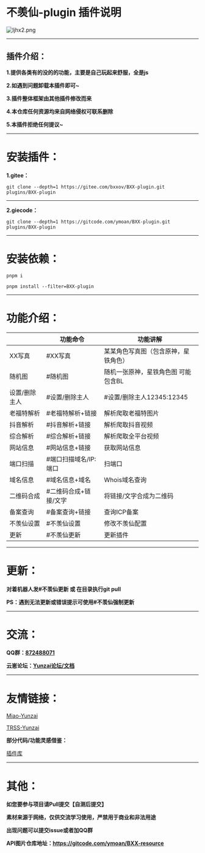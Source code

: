 # 不羡仙-plugin 插件说明

![ljhx2.png](https://raw.gitcode.com/user-images/assets/5424764/be7eaf0c-76b9-40dc-9e5f-dc47ebfadb8b/ljhx2.png 'ljhx2.png')
****
## 插件介绍：
**1.提供各类有的没的的功能，主要是自己玩起来舒服，全是js**

**2.如遇到问题卸载本插件即可~**

**3.插件整体框架由其他插件修改而来**

**4.本仓库任何资源均来自网络侵权可联系删除**

**5.本插件拒绝任何提议~**
****

# 安装插件：
**1.gitee：**

`git clone --depth=1 https://gitee.com/bxxov/BXX-plugin.git plugins/BXX-plugin`

****

**2.giecode：**

`git clone --depth=1 https://gitcode.com/ymoan/BXX-plugin.git plugins/BXX-plugin`
****
# 安装依赖：
`pnpm i`

`pnpm install --filter=BXX-plugin`
****
# 功能介绍：
| | 功能命令|功能讲解  |
|--|--|--|
|XX写真 |#XX写真 | 某某角色写真图（包含原神，星铁角色） |
|随机图|#随机图 |随机一张原神，星铁角色图 可能包含BL|
|设置/删除主人|#设置/删除主人 |#设置/删除主人12345:12345|
|老福特解析|#老福特解析+链接 |解析爬取老福特图片|
|抖音解析|#抖音解析+链接 |解析爬取抖音视频|
|综合解析|#综合解析+链接 |解析爬取全平台视频|
|网站信息|#网站信息+链接 |获取网站信息|
|端口扫描|#端口扫描域名/IP:端口 |扫端口|
|域名信息|#域名信息+域名 |Whois域名查询|
|二维码合成|#二维码合成+链接/文字 |将链接/文字合成为二维码|
|备案查询|#备案查询+链接 |查询ICP备案|
|不羡仙设置|#不羡仙设置 |修改不羡仙配置|
|更新|#不羡仙更新|更新插件|


****

# 更新：
**对着机器人发#不羡仙更新 或 在目录执行git pull**

**PS：遇到无法更新或错误提示可使用#不羡仙强制更新**

****
# 交流：
**QQ群：[872488071](https://qm.qq.com/q/SA5dEJf6MM)**

**云崽论坛：[Yunzai论坛/文档](https://yunz.cc)**




****

# 友情链接：
[Miao-Yunzai](https://gitee.com/yoimiya-kokomi/Miao-Yunzai)

[TRSS-Yunzai](https://gitee.com/TimeRainStarSky/Yunzai)

**部分代码/功能灵感借鉴：**

[插件库](https://gitee.com/yhArcadia/Yunzai-Bot-plugins-index)

****
# 其他：
**如您要参与项目请Pull提交【自测后提交】**

**素材来源于网络，仅供交流学习使用，严禁用于商业和非法用途**

**出现问题可以提交issue或者加QQ群**

**API图片仓库地址：https://gitcode.com/ymoan/BXX-resource**
